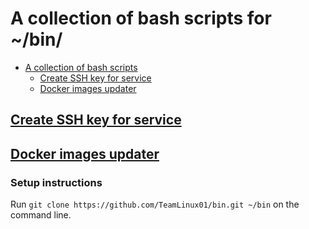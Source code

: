 # A collection of bash scripts for ~/bin/

- [A collection of bash scripts](#a-collection-of-bash-scripts)
  - [Create SSH key for service](#create-ssh-key-for-service)
  - [Docker images updater](#docker-images-updater)

## [Create SSH key for service](README/create-ssh-key-for-service.md)

## [Docker images updater](README/docker-images-updater.md)

### Setup instructions

Run `git clone https://github.com/TeamLinux01/bin.git ~/bin` on the command line.
